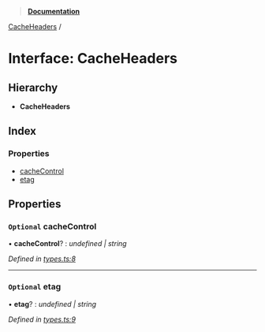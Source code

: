 > **[Documentation](../README.md)**

[CacheHeaders](cacheheaders.md) /

# Interface: CacheHeaders

## Hierarchy

* **CacheHeaders**

## Index

### Properties

* [cacheControl](cacheheaders.md#optional-cachecontrol)
* [etag](cacheheaders.md#optional-etag)

## Properties

### `Optional` cacheControl

• **cacheControl**? : *undefined | string*

*Defined in [types.ts:8](https://github.com/bad-batch/cacheability/blob/f62901c/src/types.ts#L8)*

___

### `Optional` etag

• **etag**? : *undefined | string*

*Defined in [types.ts:9](https://github.com/bad-batch/cacheability/blob/f62901c/src/types.ts#L9)*